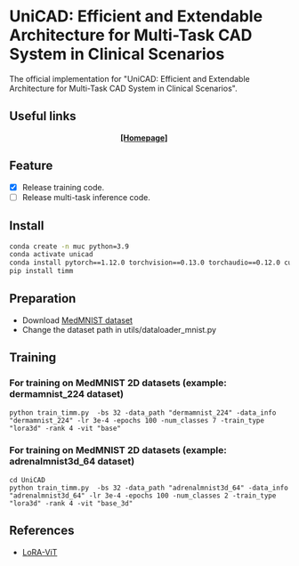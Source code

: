 # UniCAD: Efficient and Extendable Architecture for Multi-Task CAD System in Clinical Scenarios
The official implementation for "UniCAD: Efficient and Extendable Architecture for Multi-Task CAD System in Clinical Scenarios".

## Useful links

<div align="center">
    <a href="https://mii-laboratory.github.io/UniCAD/" class="button"><b>[Homepage]</b></a> &nbsp;&nbsp;&nbsp;&nbsp;
</div>

## Feature
- [x] Release training code. 
- [ ] Release multi-task inference code.

## Install 
```bash
conda create -n muc python=3.9
conda activate unicad
conda install pytorch==1.12.0 torchvision==0.13.0 torchaudio==0.12.0 cudatoolkit=11.3 -c pytorch -y
pip install timm
```

## Preparation
- Download [MedMNIST dataset](https://medmnist.com/)
- Change the dataset path in utils/dataloader_mnist.py

## Training
### For training on MedMNIST 2D datasets (example: dermamnist_224 dataset)
```
python train_timm.py  -bs 32 -data_path "dermamnist_224" -data_info "dermamnist_224" -lr 3e-4 -epochs 100 -num_classes 7 -train_type "lora3d" -rank 4 -vit "base"
```
### For training on MedMNIST 2D datasets (example: adrenalmnist3d_64 dataset)
```
cd UniCAD
python train_timm.py  -bs 32 -data_path "adrenalmnist3d_64" -data_info "adrenalmnist3d_64" -lr 3e-4 -epochs 100 -num_classes 2 -train_type "lora3d" -rank 4 -vit "base_3d"
```

## References
- [LoRA-ViT](https://github.com/JamesQFreeman/LoRA-ViT)


